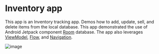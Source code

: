 Inventory app
==================================

This app is an Inventory tracking app. Demos how to add, update, sell, and delete items from the local database.
This app demonstrated the use of Android Jetpack component [Room](https://developer.android.com/training/data-storage/room) database.
The app also leverages [ViewModel](https://developer.android.com/topic/libraries/architecture/viewmodel),
[Flow](https://developer.android.com/kotlin/flow),
and [Navigation](https://developer.android.com/topic/libraries/architecture/navigation/).

![image](https://github.com/gipnozhard/Inventory/assets/71705375/8f94eb55-e6ef-44ad-9d94-7dac92852162)

